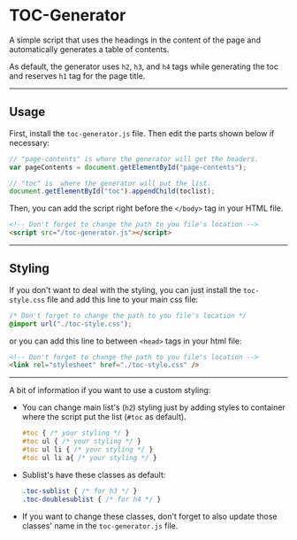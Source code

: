 # TOC-Generator

A simple script that uses the headings in the content of the page and automatically generates a table of contents.

As default, the generator uses `h2`, `h3`, and `h4` tags while generating the toc and reserves `h1` tag for the page title.

***

## Usage

First, install the `toc-generator.js` file. Then edit the parts shown below if necessary:

```javascript
// "page-contents" is where the generator will get the headers.
var pageContents = document.getElementById("page-contents");

// "toc" is  where the generator will put the list.
document.getElementById("toc").appendChild(toclist);
```

Then, you can add the script right before the `</body>` tag in your HTML file.

```html
<!-- Don't forget to change the path to you file's location --> 
<script src="/toc-generator.js"></script>
```

***

## Styling

If you don't want to deal with the styling, you can just install the `toc-style.css` file and add this line to your main css file:

```css
/* Don't forget to change the path to you file's location */
@import url("./toc-style.css");
```

or you can add this line to between `<head>` tags in your html file:

```html
<!-- Don't forget to change the path to you file's location --> 
<link rel="stylesheet" href="./toc-style.css" />
```

***

A bit of information if you want to use a custom styling:

 * You can change main list's (`h2`) styling just by adding styles to container where the script put the list (`#toc` as default).
   ```css
   #toc { /* your styling */ }
   #toc ul { /* your styling */ }
   #toc ul li { /* your styling */ }
   #toc ul li a{ /* your styling */ }
   ```
 * Sublist's have these classes as default:
   ```css
   .toc-sublist { /* for h3 */ }
   .toc-doublesublist { /* for h4 */ }
   ```
 * If you want to change these classes, don't forget to also update those classes' name in the `toc-generator.js` file.
